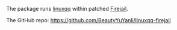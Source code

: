 The package runs [linuxqq](https://aur.archlinux.org/packages/linuxqq) within patched [Firejail](https://firejail.wordpress.com/).

The GitHub repo: https://github.com/BeautyYuYanli/linuxqq-firejail
